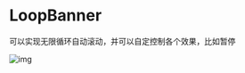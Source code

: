 # LoopBanner
可以实现无限循环自动滚动，并可以自定控制各个效果，比如暂停

![img](https://github.com/wbz360/LoopBanner/blob/master/img/1.png)
